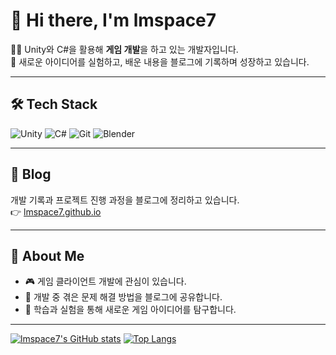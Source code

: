 # 👋 Hi there, I'm lmspace7  

👨‍💻 Unity와 C#을 활용해 **게임 개발**을 하고 있는 개발자입니다.  
🚀 새로운 아이디어를 실험하고, 배운 내용을 블로그에 기록하며 성장하고 있습니다.  

---

## 🛠 Tech Stack
![Unity](https://img.shields.io/badge/Unity-100000?style=for-the-badge&logo=unity&logoColor=white)
![C#](https://img.shields.io/badge/C%23-239120?style=for-the-badge&logo=c-sharp&logoColor=white)
![Git](https://img.shields.io/badge/Git-F05032?style=for-the-badge&logo=git&logoColor=white)
![Blender](https://img.shields.io/badge/Blender-F5792A?style=for-the-badge&logo=blender&logoColor=white)

---

## 📖 Blog
개발 기록과 프로젝트 진행 과정을 블로그에 정리하고 있습니다.  
👉 [lmspace7.github.io](https://lmspace7.github.io/)

---

## 📌 About Me
- 🎮 게임 클라이언트 개발에 관심이 있습니다.  
- 📝 개발 중 겪은 문제 해결 방법을 블로그에 공유합니다.  
- 🚀 학습과 실험을 통해 새로운 게임 아이디어를 탐구합니다.  

---

[![lmspace7's GitHub stats](https://github-readme-stats.vercel.app/api?username=lmspace7&show_icons=true&theme=tokyonight)](https://github.com/lmspace7/github-readme-stats)
[![Top Langs](https://github-readme-stats.vercel.app/api/top-langs/?username=lmspace7&layout=compact&theme=tokyonight)](https://github.com/lmspace7/github-readme-stats)
